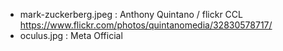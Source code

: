 - mark-zuckerberg.jpeg : Anthony Quintano / flickr CCL https://www.flickr.com/photos/quintanomedia/32830578717/
- oculus.jpg : Meta Official
